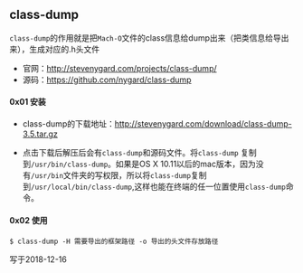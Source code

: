 

## class-dump

`class-dump`的作用就是把`Mach-O`文件的class信息给dump出来（把类信息给导出来），生成对应的.h头文件

- 官网：http://stevenygard.com/projects/class-dump/
- 源码：https://github.com/nygard/class-dump

#### 0x01 安装

- class-dump的下载地址：http://stevenygard.com/download/class-dump-3.5.tar.gz

- 点击下载后解压后会有`class-dump`和源码文件。将`class-dump` 复制到`/usr/bin/class-dump`。如果是OS X 10.11以后的mac版本，因为没有`/usr/bin`文件夹的写权限，所以将`class-dump`复制到`/usr/local/bin/class-dump`,这样也能在终端的任一位置使用`class-dump`命令。

#### 0x02 使用

	$ class-dump -H 需要导出的框架路径 -o 导出的头文件存放路径

写于2018-12-16
